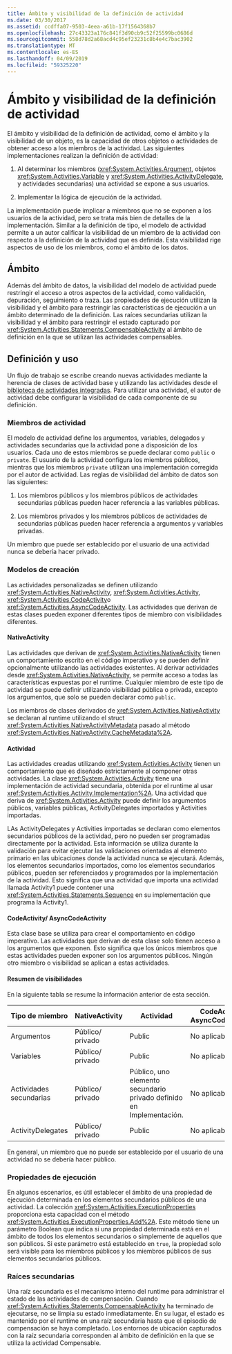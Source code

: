 ```yaml
---
title: Ámbito y visibilidad de la definición de actividad
ms.date: 03/30/2017
ms.assetid: ccdffa07-9503-4eea-a61b-17f1564368b7
ms.openlocfilehash: 27c43323a176c841f3d90cb9c52f25599bc0686d
ms.sourcegitcommit: 558d78d2a68acd4c95ef23231c8b4e4c7bac3902
ms.translationtype: MT
ms.contentlocale: es-ES
ms.lasthandoff: 04/09/2019
ms.locfileid: "59325220"
---
```

# <a name="activity-definition-scoping-and-visibility"></a>Ámbito y visibilidad de la definición de actividad
El ámbito y visibilidad de la definición de actividad,  como el ámbito y la visibilidad de un objeto, es la capacidad de otros objetos o actividades de obtener acceso a los miembros de la actividad. Las siguientes implementaciones realizan la definición de actividad:  
  
1. Al determinar los miembros (<xref:System.Activities.Argument>, objetos <xref:System.Activities.Variable> y <xref:System.Activities.ActivityDelegate>, y actividades secundarias) una actividad se expone a sus usuarios.  
  
2. Implementar la lógica de ejecución de la actividad.  
  
 La implementación puede implicar a miembros que no se exponen a los usuarios de la actividad, pero se trata más bien de detalles de la implementación.  Similar a la definición de tipo, el modelo de actividad permite a un autor calificar la visibilidad de un miembro de la actividad con respecto a la definición de la actividad que es definida.  Esta visibilidad rige aspectos de uso de los miembros, como el ámbito de los datos.  
  
## <a name="scope"></a>Ámbito  
 Además del ámbito de datos, la visibilidad del modelo de actividad puede restringir el acceso a otros aspectos de la actividad, como validación, depuración, seguimiento o traza. Las propiedades de ejecución utilizan la visibilidad y el ámbito para restringir las características de ejecución a un ámbito determinado de la definición. Las raíces secundarias utilizan la visibilidad y el ámbito para restringir el estado capturado por <xref:System.Activities.Statements.CompensableActivity> al ámbito de definición en la que se utilizan las actividades compensables.  
  
## <a name="definition-and-usage"></a>Definición y uso  
 Un flujo de trabajo se escribe creando nuevas actividades mediante la herencia de clases de actividad base y utilizando las actividades desde el [biblioteca de actividades integradas](net-framework-4-5-built-in-activity-library.md). Para utilizar una actividad, el autor de actividad debe configurar la visibilidad de cada componente de su definición.  
  
### <a name="activity-members"></a>Miembros de actividad  
 El modelo de actividad define los argumentos, variables, delegados y actividades secundarias que la actividad pone a disposición de los usuarios. Cada uno de estos miembros se puede declarar como `public` o `private`. El usuario de la actividad configura los miembros públicos, mientras que los miembros `private` utilizan una implementación corregida por el autor de actividad. Las reglas de visibilidad del ámbito de datos son las siguientes:  
  
1. Los miembros públicos y los miembros públicos de actividades secundarias públicas pueden hacer referencia a las variables públicas.  
  
2. Los miembros privados y los miembros públicos de actividades de  secundarias públicas pueden hacer referencia a argumentos y variables privadas.  
  
 Un miembro que puede ser establecido por el usuario de una actividad nunca se debería hacer privado.  
  
### <a name="authoring-models"></a>Modelos de creación  
 Las actividades personalizadas se definen utilizando <xref:System.Activities.NativeActivity>, <xref:System.Activities.Activity>, <xref:System.Activities.CodeActivity>o <xref:System.Activities.AsyncCodeActivity>. Las actividades que derivan de estas clases pueden exponer diferentes tipos de miembro con visibilidades diferentes.  
  
#### <a name="nativeactivity"></a>NativeActivity  
 Las actividades que derivan de <xref:System.Activities.NativeActivity> tienen un comportamiento escrito en el código imperativo y se pueden definir opcionalmente utilizando las actividades existentes. Al derivar actividades desde <xref:System.Activities.NativeActivity>, se permite acceso a todas las características expuestas por el runtime. Cualquier miembro de este tipo de actividad se puede definir utilizando visibilidad pública o  privada, excepto los argumentos, que solo se pueden declarar como `public`.  
  
 Los miembros de clases derivados de <xref:System.Activities.NativeActivity> se declaran al runtime utilizando el struct <xref:System.Activities.NativeActivityMetadata> pasado al método <xref:System.Activities.NativeActivity.CacheMetadata%2A>.  
  
#### <a name="activity"></a>Actividad  
 Las actividades creadas utilizando <xref:System.Activities.Activity> tienen un comportamiento que es diseñado estrictamente al componer otras actividades. La clase <xref:System.Activities.Activity> tiene una implementación de actividad secundaria, obtenida por el runtime al usar <xref:System.Activities.Activity.Implementation%2A>. Una actividad que deriva de <xref:System.Activities.Activity> puede definir los argumentos públicos, variables públicas, ActivityDelegates importados y Activities importadas.  
  
 LAs ActivityDelegates y Activities importadas se declaran como elementos secundarios públicos de la actividad, pero no pueden ser programadas directamente por la actividad. Esta información se utiliza durante la validación para evitar ejecutar las validaciones orientadas al elemento primario en las ubicaciones donde la actividad nunca se ejecutará. Además, los elementos secundarios importados, como los elementos secundarios públicos, pueden ser referenciados y programados por la implementación de la actividad. Esto significa que una actividad que importa una actividad llamada Activity1 puede contener una <xref:System.Activities.Statements.Sequence> en su implementación que programa la Activity1.  
  
#### <a name="codeactivity-asynccodeactivity"></a>CodeActivity/ AsyncCodeActivity  
 Esta clase base se utiliza para crear el comportamiento en código imperativo. Las actividades que derivan de esta clase solo tienen acceso a los argumentos que exponen. Esto significa que los únicos miembros que estas actividades pueden exponer son los argumentos públicos. Ningún otro miembro o visibilidad se aplican a estas actividades.  
  
#### <a name="summary-of-visibilities"></a>Resumen de visibilidades  
 En la siguiente tabla se resume la información anterior de esta sección.  
  
|Tipo de miembro|NativeActivity|Actividad|CodeActivity/ AsyncCodeActivity|  
|-----------------|--------------------|--------------|--------------------------------------|  
|Argumentos|Público/ privado|Public|No aplicable|  
|Variables|Público/ privado|Public|No aplicable|  
|Actividades secundarias|Público/ privado|Público, uno elemento secundario privado definido en Implementación.|No aplicable|  
|ActivityDelegates|Público/ privado|Public|No aplicable|  
  
 En general, un miembro que no puede ser establecido por el usuario de una actividad no se debería hacer público.  
  
### <a name="execution-properties"></a>Propiedades de ejecución  
 En algunos escenarios, es útil establecer el ámbito de una propiedad de ejecución determinada en los elementos secundarios públicos de una actividad. La colección <xref:System.Activities.ExecutionProperties> proporciona esta capacidad con el método <xref:System.Activities.ExecutionProperties.Add%2A>. Este método tiene un parámetro Boolean que indica si una propiedad determinada está en el ámbito de todos los elementos secundarios o simplemente de aquellos que son públicos. Si este parámetro está establecido en `true`, la propiedad solo será visible para los miembros públicos y los miembros públicos de sus elementos secundarios públicos.  
  
### <a name="secondary-roots"></a>Raíces secundarias  
 Una raíz secundaria es el mecanismo interno del runtime para administrar el estado de las actividades de compensación. Cuando <xref:System.Activities.Statements.CompensableActivity> ha terminado de ejecutarse, no se limpia su estado inmediatamente. En su lugar, el estado es mantenido por el runtime en una raíz secundaria hasta que el episodio de compensación se haya completado. Los entornos de ubicación capturados con la raíz secundaria corresponden al ámbito de definición en la que se utiliza la actividad Compensable.
